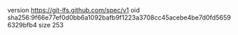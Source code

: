 version https://git-lfs.github.com/spec/v1
oid sha256:9f66e77ef0d0bb6a1092bafb9f1223a3708cc45acebe4be7d0fd56596329bfb4
size 253
